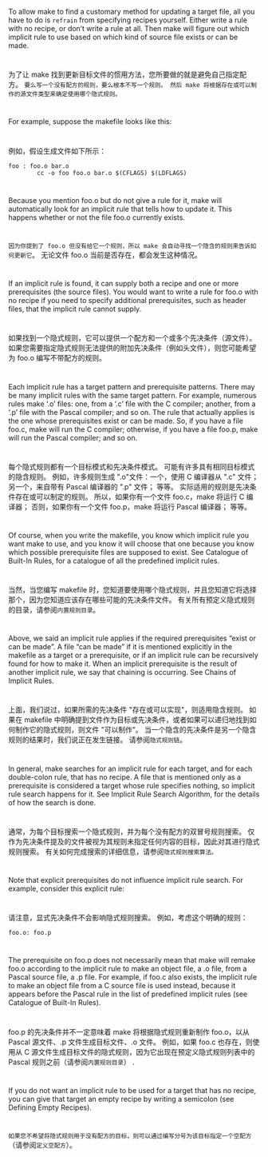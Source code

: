 
To allow make to find a customary method for updating a target file, all you have to do is `refrain` from specifying recipes yourself. Either write a rule with no recipe, or don’t write a rule at all. Then make will figure out which implicit rule to use based on which kind of source file exists or can be made.

#
为了让 make 找到更新目标文件的惯用方法，您所要做的就是避免自己指定配方。 `要么写一个没有配方的规则，要么根本不写一个规则。 然后 make 将根据存在或可以制作的源文件类型来确定使用哪个隐式规则。`
#

For example, suppose the makefile looks like this:
#
例如，假设生成文件如下所示：
```
foo : foo.o bar.o
        cc -o foo foo.o bar.o $(CFLAGS) $(LDFLAGS)
```
#

Because you mention foo.o but do not give a rule for it, make will automatically look for an implicit rule that tells how to update it. This happens whether or not the file foo.o currently exists.
#
`因为你提到了 foo.o 但没有给它一个规则，所以 make 会自动寻找一个隐含的规则来告诉如何更新它`。 无论文件 foo.o 当前是否存在，都会发生这种情况。
#

If an implicit rule is found, it can supply both a recipe and one or more prerequisites (the source files). You would want to write a rule for foo.o with no recipe if you need to specify additional prerequisites, such as header files, that the implicit rule cannot supply.
#
如果找到一个隐式规则，它可以提供一个配方和一个或多个先决条件（源文件）。 如果您需要指定隐式规则无法提供的附加先决条件（例如头文件），则您可能希望为 foo.o 编写不带配方的规则。
#

Each implicit rule has a target pattern and prerequisite patterns. There may be many implicit rules with the same target pattern. For example, numerous rules make ‘.o’ files: one, from a ‘.c’ file with the C compiler; another, from a ‘.p’ file with the Pascal compiler; and so on. The rule that actually applies is the one whose prerequisites exist or can be made. So, if you have a file foo.c, make will run the C compiler; otherwise, if you have a file foo.p, make will run the Pascal compiler; and so on.
#
每个隐式规则都有一个目标模式和先决条件模式。 可能有许多具有相同目标模式的隐含规则。 例如，许多规则生成 ".o"文件：一个，使用 C 编译器从 ".c" 文件； 另一个，来自带有 Pascal 编译器的 ".p" 文件； 等等。 实际适用的规则是先决条件存在或可以制定的规则。 所以，如果你有一个文件 foo.c，make 将运行 C 编译器； 否则，如果你有一个文件 foo.p，make 将运行 Pascal 编译器； 等等。
#

Of course, when you write the makefile, you know which implicit rule you want make to use, and you know it will choose that one because you know which possible prerequisite files are supposed to exist. See Catalogue of Built-In Rules, for a catalogue of all the predefined implicit rules.
#
当然，当您编写 makefile 时，您知道要使用哪个隐式规则，并且您知道它将选择那个，因为您知道应该存在哪些可能的先决条件文件。 有关所有预定义隐式规则的目录，请参阅`内置规则目录`。
#

Above, we said an implicit rule applies if the required prerequisites “exist or can be made”. A file “can be made” if it is mentioned explicitly in the makefile as a target or a prerequisite, or if an implicit rule can be recursively found for how to make it. When an implicit prerequisite is the result of another implicit rule, we say that chaining is occurring. See Chains of Implicit Rules.
#
上面，我们说过，如果所需的先决条件 "存在或可以实现"，则适用隐含规则。 如果在 makefile 中明确提到文件作为目标或先决条件，或者如果可以递归地找到如何制作它的隐式规则，则文件 "可以制作"。 当一个隐含的先决条件是另一个隐含规则的结果时，我们说正在发生链接。 请参阅`隐式规则链`。
#

In general, make searches for an implicit rule for each target, and for each double-colon rule, that has no recipe. A file that is mentioned only as a prerequisite is considered a target whose rule specifies nothing, so implicit rule search happens for it. See Implicit Rule Search Algorithm, for the details of how the search is done.
#
通常，为每个目标搜索一个隐式规则，并为每个没有配方的双冒号规则搜索。 仅作为先决条件提及的文件被视为其规则未指定任何内容的目标，因此对其进行隐式规则搜索。 有关如何完成搜索的详细信息，请参阅`隐式规则搜索算法。`
#

Note that explicit prerequisites do not influence implicit rule search. For example, consider this explicit rule:
#
请注意，显式先决条件不会影响隐式规则搜索。 例如，考虑这个明确的规则：
```
foo.o: foo.p
```
#

The prerequisite on foo.p does not necessarily mean that make will remake foo.o according to the implicit rule to make an object file, a .o file, from a Pascal source file, a .p file. For example, if foo.c also exists, the implicit rule to make an object file from a C source file is used instead, because it appears before the Pascal rule in the list of predefined implicit rules (see Catalogue of Built-In Rules).
#
foo.p 的先决条件并不一定意味着 make 将根据隐式规则重新制作 foo.o，以从 Pascal 源文件、.p 文件生成目标文件、.o 文件。 例如，如果 foo.c 也存在，则使用从 C 源文件生成目标文件的隐式规则，因为它出现在预定义隐式规则列表中的 Pascal 规则之前（请参阅`内置规则目录`） .
#

If you do not want an implicit rule to be used for a target that has no recipe, you can give that target an empty recipe by writing a semicolon (see Defining Empty Recipes).
#
`如果您不希望将隐式规则用于没有配方的目标，则可以通过编写分号为该目标指定一个空配方`（请参阅`定义空配方`）。
#